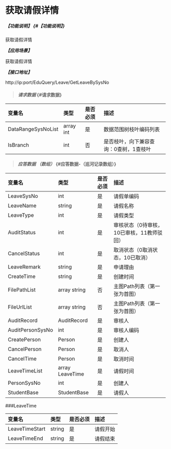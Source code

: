 # 获取请假详情

##### _【功能说明】_ {#【功能说明】}

获取请假详情

_**【应用场景】**_

获取请假详情

_**【接口地址】**_

http://ip:port/EduQuery/Leave/GetLeaveBySysNo

> #### _请求数据_ {#请求数据}

| 变量名 | 类型 | 是否必须 | 描述 |
| :--- | :--- | :--- | :--- |
| DataRangeSysNoList |array int | 是 | 数据范围树枝叶编码列表 |
| IsBranch | int | 否 | 是否枝叶，向下兼容查询：0查树，1查枝叶 |

> #### _应答数据 （数组）_ {#应答数据-（巡河记录数组）}

| 变量名 | 类型 | 是否必须 | 描述 |
| :--- | :--- | :--- | :--- |
| LeaveSysNo| int| 是 | 请假单编码|
| LeaveName| string| 是 | 请假名称|
| LeaveType| int| 是 | 请假类型|
| AuditStatus| int| 是 | 审核状态（0待审核，10已审核，11教师驳回）|
| CancelStatus| int| 是 | 取消状态（0取消状态，10已取消）|
| LeaveRemark| string| 是 | 申请理由|
| CreateTime| string| 是 | 创建时间|
| FilePathList | array string | 否 | 主图Path列表（第一张为首图） |
| FileUrlList | array string | 否 | 主图Path列表（第一张为首图） |
| AuditRecord| AuditRecord| 是 | 审核人|
| AuditPersonSysNo| int| 是 | 审核人编码|
| CreatePerson| Person| 是 | 创建人|
| CancelPerson| Person| 是 | 取消人|
| CancelTime| Person| 是 | 取消时间|
| LeaveTimeList| array LeaveTime| 是 |请假时间|
| PersonSysNo| int| 是 | 创建人|
| StudentBase| StudentBase| 是 | 请假人|



###LeaveTime

| 变量名 | 类型 | 是否必须 | 描述 |
| :--- | :--- | :--- | :--- |
| LeaveTimeStart| string| 是 | 请假开始|
| LeaveTimeEnd| string| 是 | 请假结束|